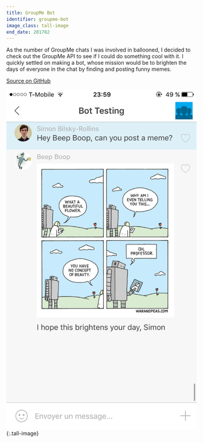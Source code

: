 ```yaml
---
title: GroupMe Bot
identifier: groupme-bot
image_class: tall-image
end_date: 201702
---
```

As the number of GroupMe chats I was involved in ballooned, I decided to check out the GroupMe API to see if I could do something cool with it. I quickly settled on making a bot, whose mission would be to brighten the days of everyone in the chat by finding and posting funny memes.

[Source on GitHub](https://github.com/simonbilskyrollins/groupmeme-bot)

![](assets/images/bot_screenshot.png){:.tall-image}
